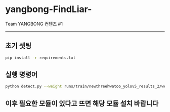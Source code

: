 # yangbong-FindLiar-
Team YANGBONG 컨텐츠 #1

---
## 초기 셋팅
```bash
pip install -r requirements.txt
```


## 실행 명령어 
```bash
python detect.py --weight runs/train/newthreehwatoo_yolov5_results_2/weights/best.pt --img 416 --conf 0.5 --source 0  


```

## 이후 필요한 모듈이 있다고 뜨면 해당 모듈 설치 바랍니다 
